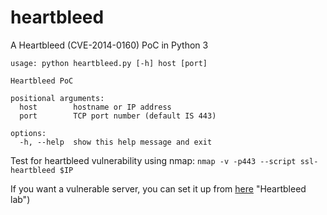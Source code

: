 # heartbleed
A Heartbleed (CVE-2014-0160) PoC in Python 3

```
usage: python heartbleed.py [-h] host [port]

Heartbleed PoC

positional arguments:
  host        hostname or IP address
  port        TCP port number (default IS 443)

options:
  -h, --help  show this help message and exit
```

Test for heartbleed vulnerability using nmap:
```nmap -v -p443 --script ssl-heartbleed $IP```

If you want a vulnerable server, you can set it up from [here](https://github.com/jas9reet/heartbleed-lab) "Heartbleed lab") 
